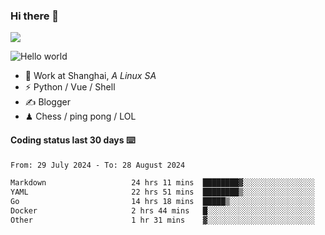 ### Hi there 👋
![](https://komarev.com/ghpvc/?username=Xuhandsome)


<img src="https://github-readme-stats.vercel.app/api?username=XuHandsome&show_icons=true&theme=merko" alt="Hello world">

<br/>

- 🍻  Work at Shanghai, _A Linux SA_
- ⚡  Python / Vue / Shell
- ✍️  Blogger
- ♟  Chess / ping pong / LOL

#### Coding status last 30 days ⌨️

<!--START_SECTION:waka-->

```txt
From: 29 July 2024 - To: 28 August 2024

Markdown                   24 hrs 11 mins  ████████▓░░░░░░░░░░░░░░░░   35.06 %
YAML                       22 hrs 51 mins  ████████▒░░░░░░░░░░░░░░░░   33.14 %
Go                         14 hrs 18 mins  █████▒░░░░░░░░░░░░░░░░░░░   20.74 %
Docker                     2 hrs 44 mins   █░░░░░░░░░░░░░░░░░░░░░░░░   03.98 %
Other                      1 hr 31 mins    ▓░░░░░░░░░░░░░░░░░░░░░░░░   02.21 %
```

<!--END_SECTION:waka-->
